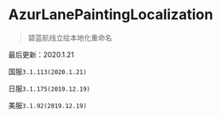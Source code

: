 # AzurLanePaintingLocalization
> 碧蓝航线立绘本地化重命名

最后更新：2020.1.21

国服`3.1.113(2020.1.21)`

日服`3.1.175(2019.12.19)`

美服`3.1.92(2019.12.19)`
